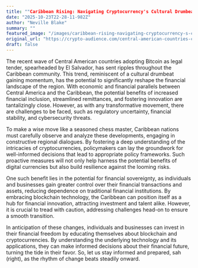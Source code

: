 ```yaml
---
title: ""Caribbean Rising: Navigating Cryptocurrency's Cultural Drumbeat for Financial Sovereignty and Innovation""
date: "2025-10-23T22-28-11-982Z"
author: "Neville Blake"
summary: ""
featured_image: "/images/caribbean-rising-navigating-cryptocurrency-s-cultural-drumbeat-for-financial-sovereignty-and-innovation-2025-10-23T22-28-11-982Z/header.jpg"
original_url: "https://crypto-audience.com/central-american-countries-could-follow-el-salvador-in-adopting-bitcoin-as-legal-tender-good-news-for-the-caribbean/"
draft: false
---
```


The recent wave of Central American countries adopting Bitcoin as legal tender, spearheaded by El Salvador, has sent ripples throughout the Caribbean community. This trend, reminiscent of a cultural drumbeat gaining momentum, has the potential to significantly reshape the financial landscape of the region. With economic and financial parallels between Central America and the Caribbean, the potential benefits of increased financial inclusion, streamlined remittances, and fostering innovation are tantalizingly close. However, as with any transformative movement, there are challenges to be faced, such as regulatory uncertainty, financial stability, and cybersecurity threats.

To make a wise move like a seasoned chess master, Caribbean nations must carefully observe and analyze these developments, engaging in constructive regional dialogues. By fostering a deep understanding of the intricacies of cryptocurrencies, policymakers can lay the groundwork for well-informed decisions that lead to appropriate policy frameworks. Such proactive measures will not only help harness the potential benefits of digital currencies but also build resilience against the looming risks.

One such benefit lies in the potential for financial sovereignty, as individuals and businesses gain greater control over their financial transactions and assets, reducing dependence on traditional financial institutions. By embracing blockchain technology, the Caribbean can position itself as a hub for financial innovation, attracting investment and talent alike. However, it is crucial to tread with caution, addressing challenges head-on to ensure a smooth transition.

In anticipation of these changes, individuals and businesses can invest in their financial freedom by educating themselves about blockchain and cryptocurrencies. By understanding the underlying technology and its applications, they can make informed decisions about their financial future, turning the tide in their favor. So, let us stay informed and prepared, sah (right), as the rhythm of change beats steadily onward.
